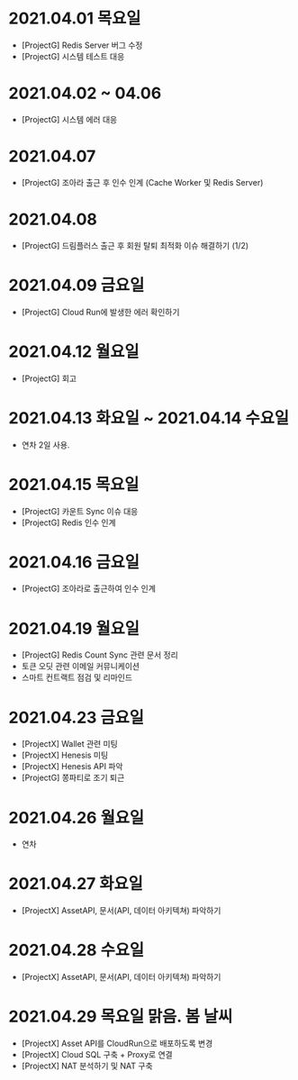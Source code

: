
# 2021.04.01 목요일

- [ProjectG] Redis Server 버그 수정
- [ProjectG] 시스템 테스트 대응

# 2021.04.02 ~ 04.06

- [ProjectG] 시스템 에러 대응

# 2021.04.07

- [ProjectG] 조아라 출근 후 인수 인계 (Cache Worker 및 Redis Server)

# 2021.04.08

- [ProjectG] 드림플러스 출근 후 회원 탈퇴 최적화 이슈 해결하기 (1/2)

# 2021.04.09 금요일

- [ProjectG] Cloud Run에 발생한 에러 확인하기

# 2021.04.12 월요일

- [ProjectG] 회고

# 2021.04.13 화요일 ~ 2021.04.14 수요일

- 연차 2일 사용.

# 2021.04.15 목요일

- [ProjectG] 카운트 Sync 이슈 대응
- [ProjectG] Redis 인수 인계

# 2021.04.16 금요일

- [ProjectG] 조아라로 출근하여 인수 인계

# 2021.04.19 월요일

- [ProjectG] Redis Count Sync 관련 문서 정리
- 토큰 오딧 관련 이메일 커뮤니케이션
- 스마트 컨트랙트 점검 및 리마인드

# 2021.04.23 금요일

- [ProjectX] Wallet 관련 미팅
- [ProjectX] Henesis 미팅
- [ProjectX] Henesis API 파악
- [ProjectG] 쫑파티로 조기 퇴근 

# 2021.04.26 월요일 

- 연차 

# 2021.04.27 화요일 

- [ProjectX] AssetAPI, 문서(API, 데이터 아키텍쳐) 파악하기 


# 2021.04.28 수요일 

- [ProjectX] AssetAPI, 문서(API, 데이터 아키텍쳐) 파악하기 

# 2021.04.29 목요일 맑음. 봄 날씨 

- [ProjectX] Asset API를 CloudRun으로 배포하도록 변경
- [ProjectX] Cloud SQL 구축 + Proxy로 연결 
- [ProjectX] NAT 분석하기 및 NAT 구축  
